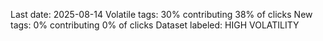 Last date: 2025-08-14
Volatile tags: 30% contributing 38% of clicks
New tags: 0% contributing 0% of clicks
Dataset labeled: HIGH VOLATILITY